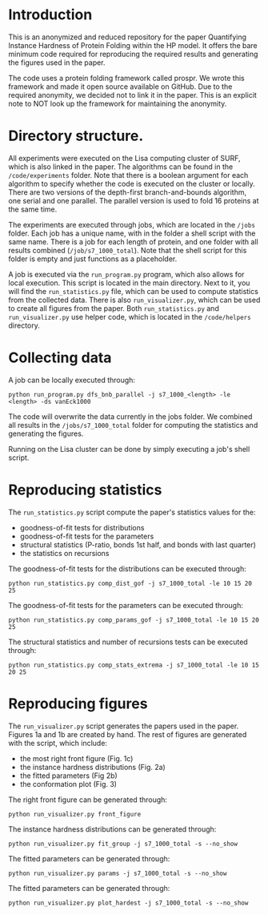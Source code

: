 # Introduction
This is an anonymized and reduced repository for the paper 
Quantifying Instance Hardness of Protein Folding within the HP model. It offers
the bare minimum code required for reproducing the required results and 
generating the figures used in the paper.

The code uses a protein folding framework called prospr. We wrote this framework
and made it open source available on GitHub. Due to the required anonymity, we
decided not to link it in the paper. This is an explicit note to NOT look up the 
framework for maintaining the anonymity.


# Directory structure.
All experiments were executed on the Lisa computing cluster of SURF, which is
also linked in the paper. The algorithms can be found in the `/code/experiments`
folder. Note that there is a boolean argument for each algorithm to specify 
whether the code is executed on the cluster or locally. There are two versions
of the depth-first branch-and-bounds algorithm, one serial and one parallel. The
parallel version is used to fold 16 proteins at the same time.

The experiments are executed through jobs, which are located in the `/jobs`
folder. Each job has a unique name, with in the folder a shell script with the
same name. There is a job for each length of protein, and one folder with all
results combined (`/job/s7_1000_total`). Note that the shell script for this
folder is empty and just functions as a placeholder.

A job is executed via the `run_program.py` program, which also allows for local
execution. This script is located in the main directory. Next to it, you will
find the `run_statistics.py` file, which can be used to compute statistics from
the collected data. There is also `run_visualizer.py`, which can be used to
create all figures from the paper. Both `run_statistics.py` and 
`run_visualizer.py` use helper code, which is located in the `/code/helpers` 
directory.


# Collecting data
A job can be locally executed through:
```shell
python run_program.py dfs_bnb_parallel -j s7_1000_<length> -le <length> -ds vanEck1000
```
The code will overwrite the data currently in the jobs folder. We combined all
results in the `/jobs/s7_1000_total` folder for computing the statistics and
generating the figures.

Running on the Lisa cluster can be done by simply executing a job's shell script.


# Reproducing statistics
The `run_statistics.py` script compute the paper's statistics values for the: 
 - goodness-of-fit tests for distributions
 - goodness-of-fit tests for the parameters
 - structural statistics (P-ratio, bonds 1st half, and bonds with last quarter)
 - the statistics on recursions

The goodness-of-fit tests for the distributions can be executed through:
```shell
python run_statistics.py comp_dist_gof -j s7_1000_total -le 10 15 20 25
```

The goodness-of-fit tests for the parameters can be executed through:
```shell
python run_statistics.py comp_params_gof -j s7_1000_total -le 10 15 20 25
```

The structural statistics and number of recursions tests can be executed through:
```shell
python run_statistics.py comp_stats_extrema -j s7_1000_total -le 10 15 20 25 
```

# Reproducing figures
The `run_visualizer.py` script generates the papers used in the paper. Figures
1a and 1b are created by hand. The rest of figures are generated with the 
script, which include: 
 - the most right front figure (Fig. 1c)
 - the instance hardness distributions (Fig. 2a)
 - the fitted parameters (Fig 2b)
 - the conformation plot (Fig. 3)

The right front figure can be generated through:
```shell
python run_visualizer.py front_figure
```

The instance hardness distributions can be generated through:
```shell
python run_visualizer.py fit_group -j s7_1000_total -s --no_show
```

The fitted parameters can be generated through:
```shell
python run_visualizer.py params -j s7_1000_total -s --no_show
```

The fitted parameters can be generated through:
```shell
python run_visualizer.py plot_hardest -j s7_1000_total -s --no_show
```
